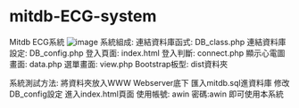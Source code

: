 # mitdb-ECG-system
Mitdb ECG系統
 ![image](https://github.com/enter3935/mitdb-ECG-system/blob/master/p1.png)
系統組成: 
連結資料庫函式: DB_class.php
連結資料庫設定: DB_config.php
登入頁面: index.html
登入判斷: connect.php
顯示心電圖畫面: data.php
選單畫面: view.php
Bootstrap板型: dist資料夾

系統測試方法: 
將資料夾放入WWW Webserver底下
匯入mitdb.sql進資料庫
修改DB_config設定
進入index.html頁面
使用帳號: awin 密碼:awin
即可使用本系統
